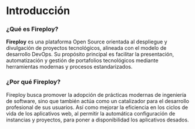 # Introducción

### ¿Qué es Fireploy?

**Fireploy** es una plataforma Open Source orientada al despliegue y divulgación de proyectos tecnológicos, alineada con el modelo de desarrollo DevOps. Su propósito principal es facilitar la presentación, automatización y gestión de portafolios tecnológicos mediante herramientas modernas y procesos estandarizados.

### ¿Por qué Fireploy?

Fireploy busca promover la adopción de prácticas modernas de ingeniería de software, sino que también actúa como un catalizador para el desarrollo profesional de sus usuarios. Así como mejorar la eficiencia en los ciclos de vida de los aplicativos web, al permitir la automática configuración de instancias y proyectos, para poner a disponibilidad los aplicativos desados.